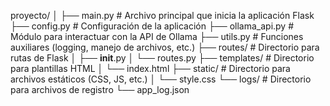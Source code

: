 proyecto/
│
├── main.py                # Archivo principal que inicia la aplicación Flask
├── config.py              # Configuración de la aplicación
├── ollama_api.py          # Módulo para interactuar con la API de Ollama
├── utils.py               # Funciones auxiliares (logging, manejo de archivos, etc.)
├── routes/                # Directorio para rutas de Flask
│   ├── __init__.py
│   └── routes.py
├── templates/             # Directorio para plantillas HTML
│   └── index.html
├── static/                # Directorio para archivos estáticos (CSS, JS, etc.)
│   └── style.css
└── logs/                  # Directorio para archivos de registro
    └── app_log.json
